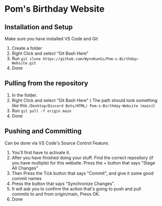 # Pom's Birthday Website

## Installation and Setup

Make sure you have installed VS Code and Git

1. Create a folder
2. Right Click and select "Git Bash Here"
3. Run ```git clone https://github.com/WynnKunGz/Pom-s-Birthday-Website.git```
4. Done

## Pulling from the repository

1. In the folder.
2. Right Click and select "Git Bash Here"
( The path should look something like this ```/Desktop/Discord Bots/HTML/
Pom-s-Birthday-Website (main)```)
3. Run ```git pull -f origin main```
4. Done

## Pushing and Committing

Can be done via VS Code's Source Control Feature.

1. You'll first have to activate it.
2. After you have finished doing your stuff. Find the correct repository (if you have 
multiple) for this website. Press the + button that says "Stage All Changes"
3. Then Press the Tick button that says "Commit", and give it some good commit names
4. Press the button that says "Synchronize Changes".
5. It will ask you to confirm the action that's going to push and pull commits to and 
from origin/main, Press OK.
6. Done